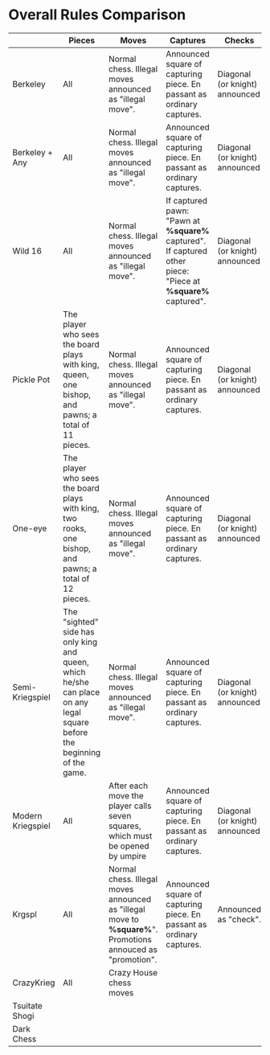 # Overall Rules Comparison


|                   | Pieces                                                                                                                   | Moves                                                                                                    | Captures                                                                                                      | Checks                         | "Any?" rule                                                                             | Mods                           |
|-------------------|--------------------------------------------------------------------------------------------------------------------------|----------------------------------------------------------------------------------------------------------|---------------------------------------------------------------------------------------------------------------|--------------------------------|-----------------------------------------------------------------------------------------|--------------------------------|
| Berkeley          | All                                                                                                                      | Normal chess. Illegal moves announced as "illegal move".                                                 | Announced square of capturing piece. En passant as ordinary captures.                                         | Diagonal (or knight) announced | No.                                                                                     | --                             |
| Berkeley + Any    | All                                                                                                                      | Normal chess. Illegal moves announced as "illegal move".                                                 | Announced square of capturing piece. En passant as ordinary captures.                                         | Diagonal (or knight) announced | Possible to ask if there are any pawn captures. If "yes", then must make one.           | --                             |
| Wild 16           | All                                                                                                                      | Normal chess. Illegal moves announced as "illegal move".                                                 | If captured pawn: "Pawn at **%square%** captured". If captured other piece: "Piece at **%square%** captured". | Diagonal (or knight) announced | Announcement: "**%number%** pawn tries". %Number% of legal capturing moves using pawns. | --                             |
| Pickle Pot        | The player who sees the board plays with king, queen, one bishop, and pawns; a total of 11 pieces.                       | Normal chess. Illegal moves announced as "illegal move".                                                 | Announced square of capturing piece. En passant as ordinary captures.                                         | Diagonal (or knight) announced | No.                                                                                     | Announced which bishop is used |
| One-eye           | The player who sees the board plays with king, two rooks, one bishop, and pawns; a total of 12 pieces.                   | Normal chess. Illegal moves announced as "illegal move".                                                 | Announced square of capturing piece. En passant as ordinary captures.                                         | Diagonal (or knight) announced | No.                                                                                     | Announced which bishop is used |
| Semi-Kriegspiel   | The "sighted" side has only king and queen, which he/she can place on any legal square before the beginning of the game. | Normal chess. Illegal moves announced as "illegal move".                                                 | Announced square of capturing piece. En passant as ordinary captures.                                         | Diagonal (or knight) announced | No.                                                                                     | --                             |
| Modern Kriegspiel | All                                                                                                                      | After each move the player calls seven squares, which must be opened by umpire                           | Announced square of capturing piece. En passant as ordinary captures.                                         | Diagonal (or knight) announced | No.                                                                                     | --                             |
| Krgspl            | All                                                                                                                      | Normal chess. Illegal moves announced as "illegal move to **%square%**". Promotions annouced as "promotion". | Announced square of capturing piece. En passant as ordinary captures.                                         | Announced as "check".          | Possible to ask if there are any pawn captures. If "yes", then must make one.           | Possible to reveal any square next to your piece one time each move |
| CrazyKrieg        | All                                                                                                                      | Crazy House chess moves                                                                                  |                                                                                                               |                                |                                                                                         |                                |
| Tsuitate Shogi    |                                                                                                                          |                                                                                                          |                                                                                                               |                                |                                                                                         |                                |
| Dark Chess        |                                                                                                                          |                                                                                                          |                                                                                                               |                                |                                                                                         |                                |

